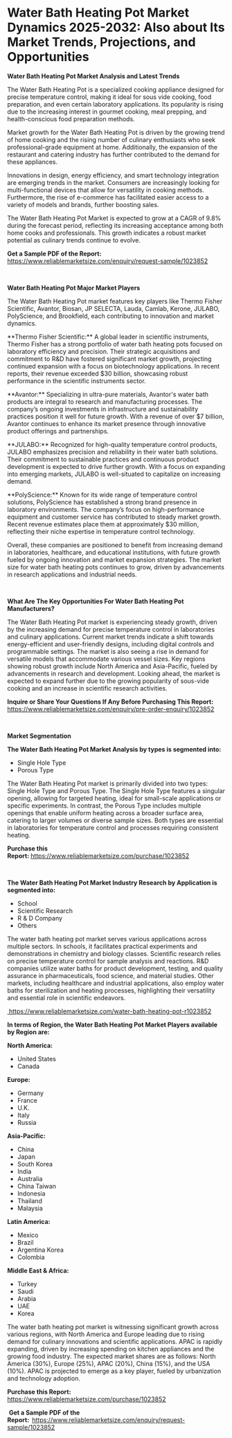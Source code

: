 <p><h1>Water Bath Heating Pot Market Dynamics 2025-2032: Also about Its Market Trends, Projections, and Opportunities</h1></p><p><strong>Water Bath Heating Pot Market Analysis and Latest Trends</strong></p>
<p><p>The Water Bath Heating Pot is a specialized cooking appliance designed for precise temperature control, making it ideal for sous vide cooking, food preparation, and even certain laboratory applications. Its popularity is rising due to the increasing interest in gourmet cooking, meal prepping, and health-conscious food preparation methods. </p><p>Market growth for the Water Bath Heating Pot is driven by the growing trend of home cooking and the rising number of culinary enthusiasts who seek professional-grade equipment at home. Additionally, the expansion of the restaurant and catering industry has further contributed to the demand for these appliances. </p><p>Innovations in design, energy efficiency, and smart technology integration are emerging trends in the market. Consumers are increasingly looking for multi-functional devices that allow for versatility in cooking methods. Furthermore, the rise of e-commerce has facilitated easier access to a variety of models and brands, further boosting sales.</p><p>The Water Bath Heating Pot Market is expected to grow at a CAGR of 9.8% during the forecast period, reflecting its increasing acceptance among both home cooks and professionals. This growth indicates a robust market potential as culinary trends continue to evolve.</p></p>
<p><strong>Get a Sample PDF of the Report:&nbsp;</strong> <a href="https://www.reliablemarketsize.com/enquiry/request-sample/1023852?utm_campaign=2756&utm_medium=2&utm_source=Github&utm_content=ia&utm_term=18042025&utm_id=water-bath-heating-pot">https://www.reliablemarketsize.com/enquiry/request-sample/1023852</a></p>
<p>&nbsp;</p>
<p><strong>Water Bath Heating Pot Major Market Players</strong></p>
<p><p>The Water Bath Heating Pot market features key players like Thermo Fisher Scientific, Avantor, Biosan, JP SELECTA, Lauda, Camlab, Kerone, JULABO, PolyScience, and Brookfield, each contributing to innovation and market dynamics.</p><p>**Thermo Fisher Scientific:** A global leader in scientific instruments, Thermo Fisher has a strong portfolio of water bath heating pots focused on laboratory efficiency and precision. Their strategic acquisitions and commitment to R&D have fostered significant market growth, projecting continued expansion with a focus on biotechnology applications. In recent reports, their revenue exceeded $30 billion, showcasing robust performance in the scientific instruments sector.</p><p>**Avantor:** Specializing in ultra-pure materials, Avantor's water bath products are integral to research and manufacturing processes. The company’s ongoing investments in infrastructure and sustainability practices position it well for future growth. With a revenue of over $7 billion, Avantor continues to enhance its market presence through innovative product offerings and partnerships.</p><p>**JULABO:** Recognized for high-quality temperature control products, JULABO emphasizes precision and reliability in their water bath solutions. Their commitment to sustainable practices and continuous product development is expected to drive further growth. With a focus on expanding into emerging markets, JULABO is well-situated to capitalize on increasing demand.</p><p>**PolyScience:** Known for its wide range of temperature control solutions, PolyScience has established a strong brand presence in laboratory environments. The company’s focus on high-performance equipment and customer service has contributed to steady market growth. Recent revenue estimates place them at approximately $30 million, reflecting their niche expertise in temperature control technology.</p><p>Overall, these companies are positioned to benefit from increasing demand in laboratories, healthcare, and educational institutions, with future growth fueled by ongoing innovation and market expansion strategies. The market size for water bath heating pots continues to grow, driven by advancements in research applications and industrial needs.</p></p>
<p>&nbsp;</p>
<p><strong>What Are The Key Opportunities For Water Bath Heating Pot Manufacturers?</strong></p>
<p><p>The Water Bath Heating Pot market is experiencing steady growth, driven by the increasing demand for precise temperature control in laboratories and culinary applications. Current market trends indicate a shift towards energy-efficient and user-friendly designs, including digital controls and programmable settings. The market is also seeing a rise in demand for versatile models that accommodate various vessel sizes. Key regions showing robust growth include North America and Asia-Pacific, fueled by advancements in research and development. Looking ahead, the market is expected to expand further due to the growing popularity of sous-vide cooking and an increase in scientific research activities.</p></p>
<p><strong>Inquire or Share Your Questions If Any Before Purchasing This Report:</strong> <a href="https://www.reliablemarketsize.com/enquiry/pre-order-enquiry/1023852?utm_campaign=2756&utm_medium=2&utm_source=Github&utm_content=ia&utm_term=18042025&utm_id=water-bath-heating-pot">https://www.reliablemarketsize.com/enquiry/pre-order-enquiry/1023852</a></p>
<p>&nbsp;</p>
<p><strong>Market Segmentation</strong></p>
<p><strong>The Water Bath Heating Pot Market Analysis by types is segmented into:</strong></p>
<p><ul><li>Single Hole Type</li><li>Porous Type</li></ul></p>
<p><p>The Water Bath Heating Pot market is primarily divided into two types: Single Hole Type and Porous Type. The Single Hole Type features a singular opening, allowing for targeted heating, ideal for small-scale applications or specific experiments. In contrast, the Porous Type includes multiple openings that enable uniform heating across a broader surface area, catering to larger volumes or diverse sample sizes. Both types are essential in laboratories for temperature control and processes requiring consistent heating.</p></p>
<p><strong>Purchase this Report:&nbsp;</strong><a href="https://www.reliablemarketsize.com/purchase/1023852?utm_campaign=2756&utm_medium=2&utm_source=Github&utm_content=ia&utm_term=18042025&utm_id=water-bath-heating-pot">https://www.reliablemarketsize.com/purchase/1023852</a></p>
<p>&nbsp;</p>
<p><strong>The Water Bath Heating Pot Market Industry Research by Application is segmented into:</strong></p>
<p><ul><li>School</li><li>Scientific Research</li><li>R & D Company</li><li>Others</li></ul></p>
<p><p>The water bath heating pot market serves various applications across multiple sectors. In schools, it facilitates practical experiments and demonstrations in chemistry and biology classes. Scientific research relies on precise temperature control for sample analysis and reactions. R&D companies utilize water baths for product development, testing, and quality assurance in pharmaceuticals, food science, and material studies. Other markets, including healthcare and industrial applications, also employ water baths for sterilization and heating processes, highlighting their versatility and essential role in scientific endeavors.</p></p>
<p><a href="https://www.reliablemarketsize.com/water-bath-heating-pot-r1023852?utm_campaign=2756&utm_medium=2&utm_source=Github&utm_content=ia&utm_term=18042025&utm_id=water-bath-heating-pot">&nbsp;https://www.reliablemarketsize.com/water-bath-heating-pot-r1023852</a></p>
<p><strong>In terms of Region, the Water Bath Heating Pot Market Players available by Region are:</strong></p>
<p>
    <p> <strong> North America: </strong>
        <ul>
            <li>United States</li>
            <li>Canada</li>
        </ul>
        </p> 
    <p> <strong> Europe: </strong>
        <ul>
            <li>Germany</li>
            <li>France</li>
            <li>U.K.</li>
            <li>Italy</li>
            <li>Russia</li>
        </ul>
        </p> 
    <p> <strong> Asia-Pacific: </strong>
        <ul>
            <li>China</li>
            <li>Japan</li>
            <li>South Korea</li>
            <li>India</li>
            <li>Australia</li>
            <li>China Taiwan</li>
            <li>Indonesia</li>
            <li>Thailand</li>
            <li>Malaysia</li>
        </ul>
        </p> 
    <p> <strong> Latin America: </strong>
        <ul>
            <li>Mexico</li>
            <li>Brazil</li>
            <li>Argentina Korea</li>
            <li>Colombia</li>
        </ul>
        </p> 
    <p> <strong> Middle East & Africa: </strong>
        <ul>
            <li>Turkey</li>
            <li>Saudi</li>
            <li>Arabia</li>
            <li>UAE</li>
            <li>Korea</li>
        </ul>
    </p>
    </p>
<p><p>The water bath heating pot market is witnessing significant growth across various regions, with North America and Europe leading due to rising demand for culinary innovations and scientific applications. APAC is rapidly expanding, driven by increasing spending on kitchen appliances and the growing food industry. The expected market shares are as follows: North America (30%), Europe (25%), APAC (20%), China (15%), and the USA (10%). APAC is projected to emerge as a key player, fueled by urbanization and technology adoption.</p></p>
<p><strong>Purchase this Report: </strong><a href="https://www.reliablemarketsize.com/purchase/1023852?utm_campaign=2756&utm_medium=2&utm_source=Github&utm_content=ia&utm_term=18042025&utm_id=water-bath-heating-pot">https://www.reliablemarketsize.com/purchase/1023852</a></p>
<p>&nbsp;<strong>Get a Sample PDF of the Report:&nbsp;&nbsp;</strong><a href="https://www.reliablemarketsize.com/enquiry/request-sample/1023852?utm_campaign=2756&utm_medium=2&utm_source=Github&utm_content=ia&utm_term=18042025&utm_id=water-bath-heating-pot">https://www.reliablemarketsize.com/enquiry/request-sample/1023852</a></p>
<p><strong></strong></p>
<p><p></p><p></p><p></p></p>